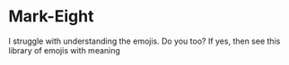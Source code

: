 # Mark-Eight
 I struggle with understanding the emojis. Do you too? If yes, then see this library of emojis with meaning

